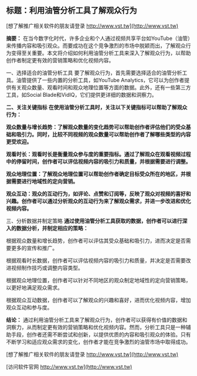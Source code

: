 ## **标题：利用油管分析工具了解观众行为**

[想了解推广相关软件的朋友请登录 http://www.vst.tw](http://www.vst.tw)

**摘要：**
在当今数字化时代，许多企业和个人通过视频共享平台如YouTube（油管）来传播内容和吸引观众。而要成功在这个竞争激烈的市场中脱颖而出，了解观众行为变得至关重要。本文将介绍如何利用油管分析工具来深入了解观众行为，以帮助创作者制定更有效的营销策略和优化视频内容。

一、选择适合的油管分析工具
要了解观众行为，首先需要选择适合的油管分析工具。油管提供了一些内置的分析工具，如YouTube Analytics，它可以为创作者提供有关观众数量、观看时间和观众地理位置等方面的数据。此外，还有一些第三方工具，如Social Blade和VidIQ，它们提供更详细的数据和洞察力。

**二、关注关键指标**
**在使用油管分析工具时，关注以下关键指标可以帮助了解观众行为：**

**观众数量与增长趋势：了解观众数量的变化趋势可以帮助创作者评估他们的受众基础和吸引力。同时，比较不同视频的观众数量可以帮助创作者了解哪些类型的内容更受欢迎。**

**观看时长：观看时长是衡量观众参与度的重要指标。通过了解观众在观看视频过程中的停留时间，创作者可以评估视频内容的吸引力和质量，并根据需要进行调整。**

**观众地理位置：了解观众地理位置可以帮助创作者确定目标受众所在的地区，并根据需要进行地域性的定向营销。**

**观众互动：观众的互动行为，如评论、点赞和订阅等，反映了观众对视频的喜好和兴趣。创作者可以通过分析观众的互动行为来了解观众需求，并进一步改进和优化视频内容。**

三、分析数据并制定策略
**通过使用油管分析工具获取的数据，创作者可以进行深入的数据分析，并制定相应的策略：**

根据观众数量和增长趋势，创作者可以评估其受众基础和吸引力，进而决定是否需要更多的宣传和推广。

根据观看时长数据，创作者可以评估视频内容的吸引力和质量，并决定是否需要改进视频制作技巧或调整内容类型。

根据观众地理位置，创作者可以针对不同地区的观众制定地域性的定向营销策略，以更好地满足观众需求。

根据观众互动数据，创作者可以了解观众的兴趣和喜好，进而优化视频内容，增加观众互动和参与度。

**结论：**
通过利用油管分析工具来了解观众行为，创作者可以获得有价值的数据和洞察力，从而制定更有效的营销策略和优化视频内容。然而，分析工具只是一种辅助手段，创作者还需不断尝试和创新，以提供优质的内容和吸引观众的体验。只有不断学习和适应观众需求的变化，创作者才能在竞争激烈的油管市场中取得成功。

[想了解推广相关软件的朋友请登录 http://www.vst.tw](http://www.vst.tw)


[访问软件官网 http://www.vst.tw](http://www.vst.tw)
